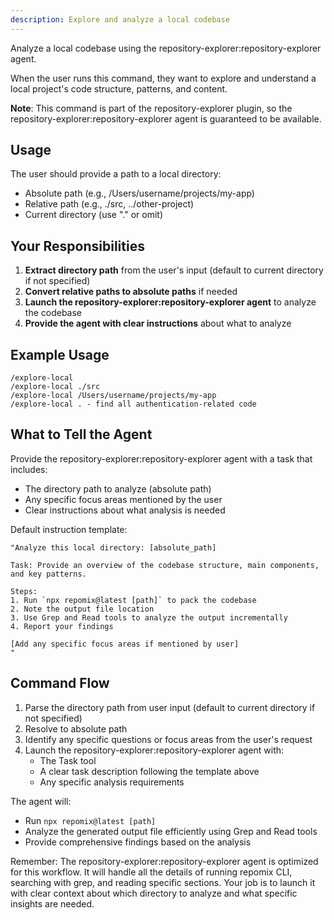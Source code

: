 ```yaml
---
description: Explore and analyze a local codebase
---
```


Analyze a local codebase using the repository-explorer:repository-explorer agent.

When the user runs this command, they want to explore and understand a local project's code structure, patterns, and content.

**Note**: This command is part of the repository-explorer plugin, so the repository-explorer:repository-explorer agent is guaranteed to be available.

## Usage

The user should provide a path to a local directory:
- Absolute path (e.g., /Users/username/projects/my-app)
- Relative path (e.g., ./src, ../other-project)
- Current directory (use "." or omit)

## Your Responsibilities

1. **Extract directory path** from the user's input (default to current directory if not specified)
2. **Convert relative paths to absolute paths** if needed
3. **Launch the repository-explorer:repository-explorer agent** to analyze the codebase
4. **Provide the agent with clear instructions** about what to analyze

## Example Usage

```
/explore-local
/explore-local ./src
/explore-local /Users/username/projects/my-app
/explore-local . - find all authentication-related code
```

## What to Tell the Agent

Provide the repository-explorer:repository-explorer agent with a task that includes:
- The directory path to analyze (absolute path)
- Any specific focus areas mentioned by the user
- Clear instructions about what analysis is needed

Default instruction template:
```
"Analyze this local directory: [absolute_path]

Task: Provide an overview of the codebase structure, main components, and key patterns.

Steps:
1. Run `npx repomix@latest [path]` to pack the codebase
2. Note the output file location
3. Use Grep and Read tools to analyze the output incrementally
4. Report your findings

[Add any specific focus areas if mentioned by user]
"
```

## Command Flow

1. Parse the directory path from user input (default to current directory if not specified)
2. Resolve to absolute path
3. Identify any specific questions or focus areas from the user's request
4. Launch the repository-explorer:repository-explorer agent with:
   - The Task tool
   - A clear task description following the template above
   - Any specific analysis requirements

The agent will:
- Run `npx repomix@latest [path]`
- Analyze the generated output file efficiently using Grep and Read tools
- Provide comprehensive findings based on the analysis

Remember: The repository-explorer:repository-explorer agent is optimized for this workflow. It will handle all the details of running repomix CLI, searching with grep, and reading specific sections. Your job is to launch it with clear context about which directory to analyze and what specific insights are needed.

